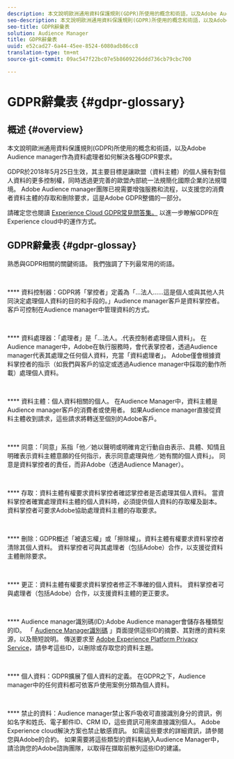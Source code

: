 ```yaml
---
description: 本文說明歐洲通用資料保護規則(GDPR)所使用的概念和術語，以及Adobe Audience manager作為資料處理者如何解決各種GDPR要求。
seo-description: 本文說明歐洲通用資料保護規則(GDPR)所使用的概念和術語，以及Adobe Audience manager作為資料處理者如何解決各種GDPR要求。
seo-title: GDPR辭彙表
solution: Audience Manager
title: GDPR辭彙表
uuid: e52cad27-6a44-45ee-8524-6080adb86cc8
translation-type: tm+mt
source-git-commit: 09ac547f22bc07e5b8609226ddd736cb79cbc700

---
```



# GDPR辭彙表 {#gdpr-glossary}

## 概述 {#overview}

本文說明歐洲通用資料保護規則(GDPR)所使用的概念和術語，以及Adobe Audience manager作為資料處理者如何解決各種GDPR要求。

GDPR於2018年5月25日生效，其主要目標是讓歐盟（資料主體）的個人擁有對個人資料的更多控制權，同時透過更完善的歐盟內部統一法規簡化國際企業的法規環境。 Adobe Audience manager團隊已視需要增強服務和流程，以支援您的消費者資料主體的存取和刪除要求，這是Adobe GDPR整備的一部分。

請確定您也閱讀 [Experience Cloud GDPR常見問答集。](https://www.adobe.io/apis/cloudplatform/gdpr/docs/alldocs.html#!api-specification/markdown/narrative/gdpr/gdpr-faq.md) 以進一步瞭解GDPR在Experience cloud中的運作方式。

## GDPR辭彙表 {#gdpr-glossay}

熟悉與GDPR相關的關鍵術語。 我們強調了下列最常用的術語。

 

**** 資料控制器：GDPR將「掌控者」定義為「...法人……這是個人或與其他人共同決定處理個人資料的目的和手段的。」Audience manager客戶是資料掌控者。 客戶可控制在Audience manager中管理資料的方式。

 

**** 資料處理器：「處理者」是「...法人。.代表控制者處理個人資料」。 在Audience manager中，Adobe在執行服務時，會代表掌控者，透過Audience manager代表其處理之任何個人資料，充當「資料處理者」。 Adobe僅會根據資料掌控者的指示（如我們與客戶的協定或透過Audience manager中採取的動作所載）處理個人資料。

 

**** 資料主體：個人資料相關的個人。 在Audience Manager中，資料主體是Audience manager客戶的消費者或使用者。 如果Audience manager直接從資料主體收到請求，這些請求將轉送至個別的Adobe客戶。

 

**** 同意：「同意」系指「他／她以聲明或明確肯定行動自由表示、具體、知情且明確表示資料主體意願的任何指示，表示同意處理與他／她有關的個人資料」。 同意是資料掌控者的責任，而非Adobe（透過Audience Manager）。

 

**** 存取：資料主體有權要求資料掌控者確認掌控者是否處理其個人資料。 當資料掌控者確實處理資料主體的個人資料時，必須提供個人資料的存取權及副本。 資料掌控者可要求Adobe協助處理資料主體的存取要求。

 

**** 刪除：GDPR概述「被遺忘權」或「擦除權」。資料主體有權要求資料掌控者清除其個人資料。 資料掌控者可與其處理者（包括Adobe）合作，以支援從資料主體刪除要求。

 

**** 更正：資料主體有權要求資料掌控者修正不準確的個人資料。 資料掌控者可與處理者（包括Adobe）合作，以支援資料主體的更正要求。

 

**** Audience manager識別碼(ID):Adobe Audience manager會儲存各種類型的ID。 「 [Audience Manager識別碼](data-privacy-ids.md) 」頁面提供這些ID的摘要、其對應的資料來源，以及簡短說明。 傳送要求至 [Adobe Experience Platform Privacy Service](https://www.adobe.io/apis/experienceplatform/home/services/privacy-service.html)，請參考這些ID，以刪除或存取您的資料主題。

 

**** 個人資料：GDPR擴展了個人資料的定義。 在GDPR之下，Audience manager中的任何資料都可依客戶使用案例分類為個人資料。

 

**** 禁止的資料：Audience manager禁止客戶吸收可直接識別身分的資訊，例如名字和姓氏、電子郵件ID、CRM ID，這些資訊可用來直接識別個人。 Adobe Experience cloud解決方案也禁止敏感資訊。 如需這些要求的詳細資訊，請參閱您與Adobe的合約。 如果需要將這些類型的資料點納入Audience Manager中，請洽詢您的Adobe諮詢團隊，以取得在擷取前散列這些ID的建議。
